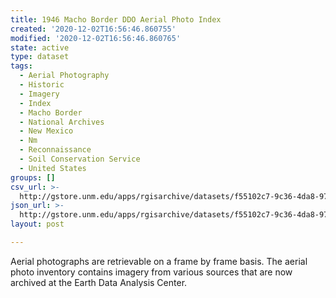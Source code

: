```yaml
---
title: 1946 Macho Border DDO Aerial Photo Index
created: '2020-12-02T16:56:46.860755'
modified: '2020-12-02T16:56:46.860765'
state: active
type: dataset
tags:
  - Aerial Photography
  - Historic
  - Imagery
  - Index
  - Macho Border
  - National Archives
  - New Mexico
  - Nm
  - Reconnaissance
  - Soil Conservation Service
  - United States
groups: []
csv_url: >-
  http://gstore.unm.edu/apps/rgisarchive/datasets/f55102c7-9c36-4da8-97a2-5eceb989b9c1/ddo_1946.derived.csv
json_url: >-
  http://gstore.unm.edu/apps/rgisarchive/datasets/f55102c7-9c36-4da8-97a2-5eceb989b9c1/ddo_1946.derived.json
layout: post

---
```

Aerial photographs are retrievable on a frame by frame basis. The aerial photo inventory contains imagery from various sources that are now archived at the Earth Data Analysis Center.
